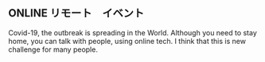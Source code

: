 ## ONLINE リモート　イベント ##  
Covid-19, the outbreak is spreading in the World. Although you need to stay home, you can talk with people, using online tech. I think that this is new challenge for many people. 
